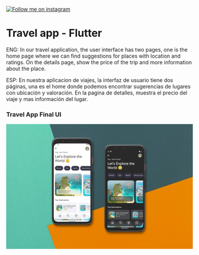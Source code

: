 [![Follow me on instagram](https://img.shields.io/twitter/url?color=%23af0040&label=Follow%20me&logo=instagram&style=for-the-badge&url=https%3A%2F%2Fwww.instagram.com%2Fhey_joeee%2F)](https://www.instagram.com/hey_joeee/)

# Travel app - Flutter

ENG: In our travel application, the user interface has two pages, one is the home page where we can find suggestions for places with location and ratings. On the details page, show the price of the trip and more information about the place.

ESP: En nuestra aplicacion de viajes, la interfaz de usuario tiene dos páginas, una es el home donde podemos encontrar sugerencias de lugares con ubicación y valoración. En la pagina de detalles, muestra el precio del viaje y mas información del lugar.

### Travel App Final UI

![UI](UI.jpg)